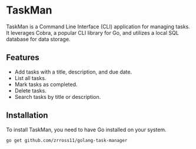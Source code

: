 # TaskMan

TaskMan is a Command Line Interface (CLI) application for managing tasks. It leverages Cobra, a popular CLI library for Go, and utilizes a local SQL database for data storage.

## Features

- Add tasks with a title, description, and due date.
- List all tasks.
- Mark tasks as completed.
- Delete tasks.
- Search tasks by title or description.

## Installation

To install TaskMan, you need to have Go installed on your system.

```bash
go get github.com/zrross11/golang-task-manager
```
